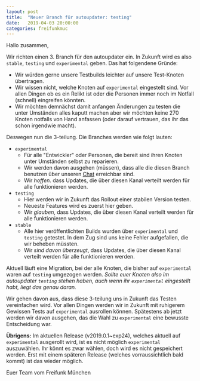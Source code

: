 ```yaml
---
layout: post
title:  "Neuer Branch für autoupdater: testing"
date:   2019-04-03 20:00:00
categories: freifunkmuc
---
```

Hallo zusammen,

Wir richten einen 3. Branch für den autoupdater ein.
In Zukunft wird es also `stable`, `testing` und `experimental` geben.
Das hat folgendene Gründe:

- Wir würden gerne unsere Testbuilds leichter auf unsere Test-Knoten übertragen.
- Wir wissen nicht, welche Knoten auf `experimental` eingestellt sind. Vor allen Dingen ob es ein Relikt ist oder die Personen immer noch im Notfall (schnell) eingreifen könnten.
- Wir möchten demnächst damit anfangen Änderungen zu testen die unter Umständen alles kaputt machen aber wir möchten keine 270 Knoten notfalls von Hand anfassen (oder darauf vertrauen, das ihr das schon irgendwie macht).

Deswegen nun die 3-teilung. Die Branches werden wie folgt lauten:
- `experimental`
  - Für alle "Entwickler" oder Personen, die bereit sind ihren Knoten unter Umständen selbst zu reparieren.
  - Wir werden davon ausgehen (müssen), dass alle die diesen Branch benutzen über unseren [Chat](https://chat.ffmuc.net/freifunk/channels/firmware) erreichbar sind.
  - Wir *hoffen*. dass Updates, die über diesen Kanal verteilt werden für alle funktionieren werden.
- `testing`
  - Hier werden wir in Zukunft das Rollout einer stabilen Version testen.
  - Neueste Features wird es zuerst hier geben.
  - Wir *glauben*, dass Updates, die über diesen Kanal verteilt werden für alle funktionieren werden.
- `stable`
  - Alle hier veröffentlichten Builds wurden über `experimental` und `testing` getestet. In dem Zug sind uns keine Fehler aufgefallen, die wir beheben müssten.
  - Wir *sind davon überzeugt*, dass Updates, die über diesen Kanal verteilt werden für alle funktionieren werden.

Aktuell läuft eine Migration, bei der alle Knoten, die bisher auf `experimental` waren auf `testing` umgezogen werden.
*Sollte euer Knoten also im autoupdater `testing` stehen haben, auch wenn ihr `experimental` eingestellt habt, liegt das genau daran.*

Wir gehen davon aus, dass diese 3-teilung uns in Zukunft das Testen vereinfachen wird.
Vor allen Dingen werden wir in Zukunft mit ruhigerem Gewissen Tests auf `experimental` ausrollen können.
Spätestens ab jetzt werden wir davon ausgehen, das die Wahl zu `experimental` eine bewusste Entscheidung war.

**Übrigens:**
Im aktuellen Release (v2019.0.1~exp24), welches aktuell auf `experimental` ausgerollt wird, ist es nicht möglich `experimental` auszuwählen.
Ihr könnt es zwar wählen, doch wird es nicht gespeichert werden.
Erst mit einem späteren Release (welches vorraussichtlich bald kommt) ist das wieder möglich.

Euer Team vom Freifunk München